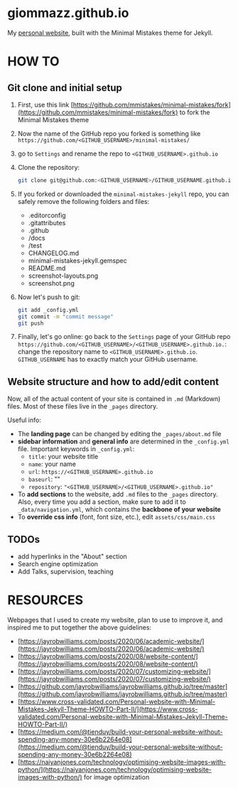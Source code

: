 # giommazz.github.io
My [personal website](https://giommazz.github.io/), built with the Minimal Mistakes theme for Jekyll.

# HOW TO

## Git clone and initial setup
1) First, use this link [https://github.com/mmistakes/minimal-mistakes/fork](https://github.com/mmistakes/minimal-mistakes/fork) to fork the Minimal Mistakes theme

2) Now the name of the GitHub repo you forked is something like `https://github.com/<GITHUB_USERNAME>/minimal-mistakes/`

3) go to `Settings` and rename the repo to `<GITHUB_USERNAME>.github.io`
   
4) Clone the repository:
   ```sh
   git clone git@github.com:<GITHUB_USERNAME>/GITHUB_USERNAME.github.io.git website
   ```

5) If you forked or downloaded the `minimal-mistakes-jekyll` repo, you can safely remove the following folders and files:
   * .editorconfig
   * .gitattributes
   * .github
   * /docs
   * /test
   * CHANGELOG.md
   * minimal-mistakes-jekyll.gemspec
   * README.md
   * screenshot-layouts.png
   * screenshot.png

6) Now let's push to git:
   ```sh
   git add _config.yml
   git commit -m "commit message"
   git push
   ```
7) Finally, let's go online: go back to the `Settings` page of your GitHub repo `https://github.com/<GITHUB_USERNAME>/<GITHUB_USERNAME>.github.io.`: change the repository name to `<GITHUB_USERNAME>.github.io`. `GITHUB_USERNAME` has to exactly match your GitHub username.


## Website structure and how to add/edit content
Now, all of the actual content of your site is contained in `.md` (Markdown) files. Most of these files live in the `_pages` directory. 

Useful info:
* The **landing page** can be changed by editing the `_pages/about.md` file
* **sidebar information** and **general info** are determined in the `_config.yml` file.
  Important keywords in `_config.yml`:
  * `title`: your website title
  * `name`: your name
  * `url`: `https://<GITHUB_USERNAME>.github.io`
  * `baseurl`: ""
  * `repository`: `"<GITHUB_USERNAME>/<GITHUB_USERNAME>.github.io"`
* To **add sections** to the website, add `.md` files to the `_pages` directory. Also, every time you add a section, make sure to add it to `_data/navigation.yml`, which contains the **backbone of your website**
* To **override css info** (font, font size, etc.), edit `assets/css/main.css`

## TODOs
* add hyperlinks in the "About" section
* Search engine optimization
* Add Talks, supervision, teaching

# RESOURCES
Webpages that I used to create my website, plan to use to improve it, and inspired me to put together the above guidelines:
   *	[https://jayrobwilliams.com/posts/2020/06/academic-website/](https://jayrobwilliams.com/posts/2020/06/academic-website/)
   *	[https://jayrobwilliams.com/posts/2020/08/website-content/](https://jayrobwilliams.com/posts/2020/08/website-content/)
   *	[https://jayrobwilliams.com/posts/2020/07/customizing-website/](https://jayrobwilliams.com/posts/2020/07/customizing-website/)
   *	[https://github.com/jayrobwilliams/jayrobwilliams.github.io/tree/master](https://github.com/jayrobwilliams/jayrobwilliams.github.io/tree/master)
   *	[https://www.cross-validated.com/Personal-website-with-Minimal-Mistakes-Jekyll-Theme-HOWTO-Part-II/](https://www.cross-validated.com/Personal-website-with-Minimal-Mistakes-Jekyll-Theme-HOWTO-Part-II/)
   *	[https://medium.com/@tienduy/build-your-personal-website-without-spending-any-money-30e6b2264e08](https://medium.com/@tienduy/build-your-personal-website-without-spending-any-money-30e6b2264e08)
   *	[https://naiyanjones.com/technology/optimising-website-images-with-python/](https://naiyanjones.com/technology/optimising-website-images-with-python/) for image optimization
